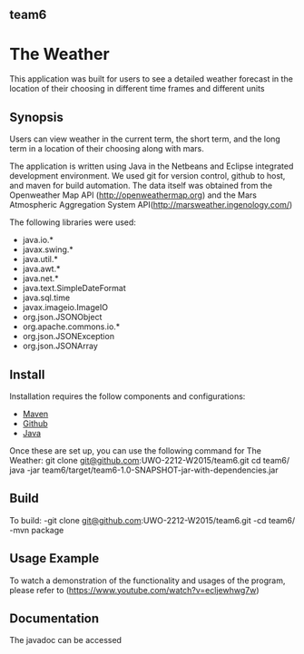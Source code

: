 ## team6
# The Weather
This application was built for users to see a detailed weather forecast in the location of their choosing in different time frames and different units

## Synopsis
Users can view weather in the current term, the short term, and the long term in a location of their choosing along with mars.

The application is written using Java in the Netbeans and Eclipse integrated development environment. We used git for version control, github to host, and maven for build automation. The data itself was obtained from the Openweather Map API (http://openweathermap.org) and the Mars Atmospheric Aggregation System API(http://marsweather.ingenology.com/)

The following libraries were used:
- java.io.*
- javax.swing.*
- java.util.*
- java.awt.*
- java.net.*
- java.text.SimpleDateFormat
- java.sql.time
- javax.imageio.ImageIO
- org.json.JSONObject
- org.apache.commons.io.*
- org.json.JSONException
- org.json.JSONArray

## Install

Installation requires the follow components and configurations:
- [Maven](https://maven.apache.org/)
- [Github](https://github.com/)
- [Java](https://www.java.com/en/)

Once these are set up, you can use the following command for The Weather:
git clone git@github.com:UWO-2212-W2015/team6.git
cd team6/
java -jar team6/target/team6-1.0-SNAPSHOT-jar-with-dependencies.jar

## Build
To build:
-git clone git@github.com:UWO-2212-W2015/team6.git
-cd team6/
-mvn package

## Usage Example

To watch a demonstration of the functionality and usages of the program, please refer to (https://www.youtube.com/watch?v=ecljewhwg7w)

## Documentation
The javadoc can be accessed 

